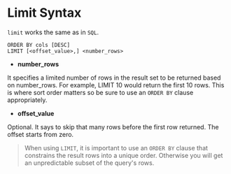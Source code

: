 # Limit Syntax

`limit` works the same as in `SQL`.

```
ORDER BY cols [DESC] 
LIMIT [<offset_value>,] <number_rows>
```

* **number_rows**

It specifies a limited number of rows in the result set to be returned based on number_rows. For example, LIMIT 10 would return the first 10 rows. This is where sort order matters so be sure to use an `ORDER BY` clause appropriately.

* **offset_value**

Optional. It says to skip that many rows before the first row returned. The offset starts from zero.

> When using `LIMIT`, it is important to use an `ORDER BY` clause that constrains the result rows into a unique order. Otherwise you will get an unpredictable subset of the query's rows.